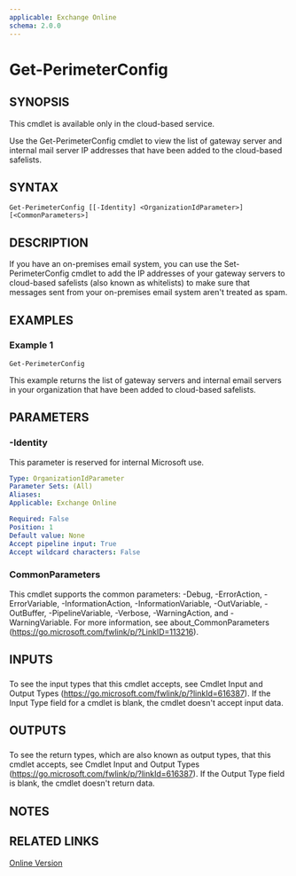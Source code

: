 ```yaml
---
applicable: Exchange Online
schema: 2.0.0
---
```


# Get-PerimeterConfig

## SYNOPSIS
This cmdlet is available only in the cloud-based service.

Use the Get-PerimeterConfig cmdlet to view the list of gateway server and internal mail server IP addresses that have been added to the cloud-based safelists.

## SYNTAX

```
Get-PerimeterConfig [[-Identity] <OrganizationIdParameter>] [<CommonParameters>]
```

## DESCRIPTION
If you have an on-premises email system, you can use the Set-PerimeterConfig cmdlet to add the IP addresses of your gateway servers to cloud-based safelists (also known as whitelists) to make sure that messages sent from your on-premises email system aren't treated as spam.

## EXAMPLES

### Example 1
```
Get-PerimeterConfig
```

This example returns the list of gateway servers and internal email servers in your organization that have been added to cloud-based safelists.

## PARAMETERS

### -Identity
This parameter is reserved for internal Microsoft use.

```yaml
Type: OrganizationIdParameter
Parameter Sets: (All)
Aliases:
Applicable: Exchange Online

Required: False
Position: 1
Default value: None
Accept pipeline input: True
Accept wildcard characters: False
```

### CommonParameters
This cmdlet supports the common parameters: -Debug, -ErrorAction, -ErrorVariable, -InformationAction, -InformationVariable, -OutVariable, -OutBuffer, -PipelineVariable, -Verbose, -WarningAction, and -WarningVariable. For more information, see about_CommonParameters (https://go.microsoft.com/fwlink/p/?LinkID=113216).

## INPUTS

###  
To see the input types that this cmdlet accepts, see Cmdlet Input and Output Types (https://go.microsoft.com/fwlink/p/?linkId=616387). If the Input Type field for a cmdlet is blank, the cmdlet doesn't accept input data.

## OUTPUTS

###  
To see the return types, which are also known as output types, that this cmdlet accepts, see Cmdlet Input and Output Types (https://go.microsoft.com/fwlink/p/?linkId=616387). If the Output Type field is blank, the cmdlet doesn't return data.

## NOTES

## RELATED LINKS

[Online Version](https://technet.microsoft.com/library/34ef07d4-b055-4f33-bb88-15e41e0386db.aspx)

